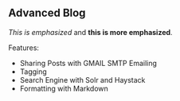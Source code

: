 Advanced Blog
--------------------------------------

*This is emphasized* and **this is more emphasized**.

Features:

* Sharing Posts with GMAIL SMTP Emailing
* Tagging
* Search Engine with Solr and Haystack
* Formatting with Markdown
